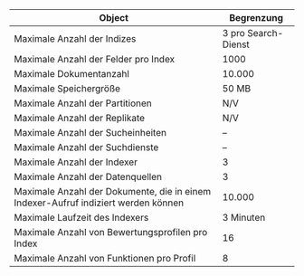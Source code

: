 Object|Begrenzung
---|---
Maximale Anzahl der Indizes|3 pro Search-Dienst
Maximale Anzahl der Felder pro Index|1000
Maximale Dokumentanzahl|10\.000
Maximale Speichergröße|50 MB
Maximale Anzahl der Partitionen|N/V
Maximale Anzahl der Replikate|N/V
Maximale Anzahl der Sucheinheiten|–
Maximale Anzahl der Suchdienste|–
Maximale Anzahl der Indexer|3
Maximale Anzahl der Datenquellen|3
Maximale Anzahl der Dokumente, die in einem Indexer-Aufruf indiziert werden können|10\.000
Maximale Laufzeit des Indexers|3 Minuten
Maximale Anzahl von Bewertungsprofilen pro Index|16
Maximale Anzahl von Funktionen pro Profil|8

<!---HONumber=AcomDC_1210_2015-->